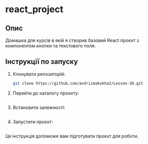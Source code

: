 # react_project

## Опис
Домашка для курсів в якій я створив базовий React проєкт з компонентом кнопки та текстового поля.

## Інструкції по запуску
1. Клонувати репозиторій:
   ```bash
   git clone https://github.com/andriimakukha2/Lesson-38.git

2. Перейти до каталогу проєкту:

   ```cd react_project
   
3. Встановити залежності:

   ```npm install

4. Запустити проєкт:

   ```npm start

Ця інструкція допоможе вам підготувати проєкт для роботи.
